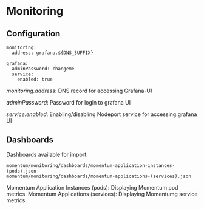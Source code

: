 # Monitoring

## Configuration
```
monitoring:
  address: grafana.${DNS_SUFFIX} 

grafana:
  adminPassword: changeme
  service:
    enabled: true 
```
<em>monitoring.address</em>: DNS record for accessing Grafana-UI

<em>adminPassword</em>: Password for login to grafana UI

<em>service.enabled</em>: Enabling/disabling Nodeport service for accessing grafana UI

## Dashboards

Dashboards available for import:
```
momentum/monitoring/dashboards/momentum-application-instances-(pods).json 
momentum/monitoring/dashboards/momentum-applications-(services).json 
```
Momentum Application Instances (pods): Displaying Momentum pod metrics.
Momentum Applications (services): Displaying Momentumg service metrics.
